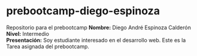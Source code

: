 # prebootcamp-diego-espinoza
Repositorio para el prebootcamp
**Nombre:** Diego André Espinoza Calderón 
**Nivel:** Intermedio  
**Presentación:** Soy estudiante interesado en el desarrollo web. Este es la Tarea asignada del prebootcamp.
